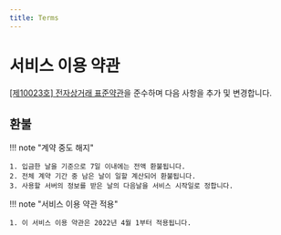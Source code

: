 ```yaml
---
title: Terms
---
```


# 서비스 이용 약관

[[제10023호] 전자상거래 표준약관](https://www.ftc.go.kr/solution/skin/doc.html?fn=b5bbcffdef4f9e856121b2ba1c0089df8c1dac13565ee8e66ba6d0ab318c011f&rs=/fileupload/data/result/BBSMSTR_000000002320/)을 준수하며 다음 사항을 추가 및 변경합니다.

## 환불

!!! note "계약 중도 해지"

    

    1. 입금한 날을 기준으로 7일 이내에는 전액 환불됩니다.
    2. 전체 계약 기간 중 남은 날이 일할 계산되어 환불됩니다.
    3. 사용할 서버의 정보를 받은 날의 다음날을 서비스 시작일로 정합니다.

!!! note "서비스 이용 약관 적용"

    1. 이 서비스 이용 약관은 2022년 4월 1부터 적용됩니다.